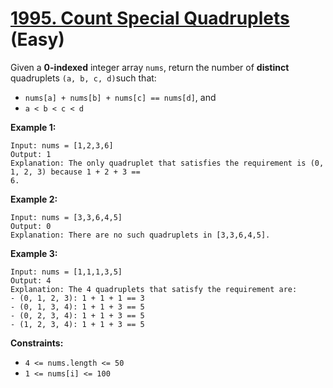 # [1995. Count Special Quadruplets][link] (Easy)

[link]: https://leetcode.com/problems/count-special-quadruplets/

Given a **0-indexed** integer array `nums`, return the number of **distinct** quadruplets `(a, b, c,
d)`such that:

- `nums[a] + nums[b] + nums[c] == nums[d]`, and
- `a < b < c < d`

**Example 1:**

```
Input: nums = [1,2,3,6]
Output: 1
Explanation: The only quadruplet that satisfies the requirement is (0, 1, 2, 3) because 1 + 2 + 3 ==
6.
```

**Example 2:**

```
Input: nums = [3,3,6,4,5]
Output: 0
Explanation: There are no such quadruplets in [3,3,6,4,5].
```

**Example 3:**

```
Input: nums = [1,1,1,3,5]
Output: 4
Explanation: The 4 quadruplets that satisfy the requirement are:
- (0, 1, 2, 3): 1 + 1 + 1 == 3
- (0, 1, 3, 4): 1 + 1 + 3 == 5
- (0, 2, 3, 4): 1 + 1 + 3 == 5
- (1, 2, 3, 4): 1 + 1 + 3 == 5
```

**Constraints:**

- `4 <= nums.length <= 50`
- `1 <= nums[i] <= 100`
